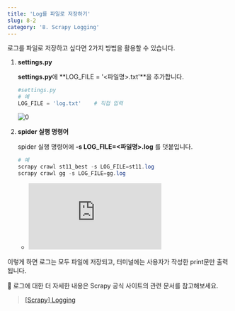 ```yaml
---
title: 'Log를 파일로 저장하기'
slug: 8-2
category: '8. Scrapy Logging'
---
```


로그를 파일로 저장하고 싶다면 2가지 방법을 활용할 수 있습니다.

1. **settings.py**
   
    **settings.py**에 **LOG_FILE = '<파일명>.txt'**을 추가합니다.
    
    ```python
    #settings.py
    # 예
    LOG_FILE = 'log.txt'    # 직접 입력
    ```
    
    ![0](/scrapy/8-2/0.png)
    
   
2. **spider 실행 명령어**

    spider 실행 명령어에 **-s LOG_FILE=<파일명>.log** 를 덧붙입니다.

    ```powershell
    # 예
    scrapy crawl st11_best -s LOG_FILE=st11.log
    scrapy crawl gg -s LOG_FILE=gg.log
    ```

    - <iframe class="w-full" style="aspect-ratio: 16 / 9;" src="https://www.youtube.com/embed/JjkJI2mTwU4" title="YouTube video player" frameborder="0" allow="accelerometer; autoplay; clipboard-write; encrypted-media; gyroscope; picture-in-picture" allowfullscreen></iframe>

이렇게 하면 로그는 모두 파일에 저장되고, 터미널에는 사용자가 작성한 print문만 출력됩니다.


📖 로그에 대한 더 자세한 내용은 Scrapy 공식 사이트의 관련 문서를 참고해보세요.
> 
> [[Scrapy] Logging](https://docs.scrapy.org/en/latest/topics/logging.html)

